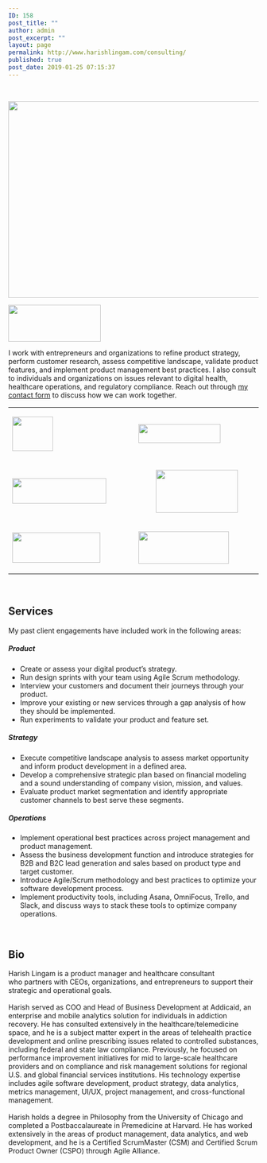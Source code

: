 ```yaml
---
ID: 158
post_title: ""
author: admin
post_excerpt: ""
layout: page
permalink: http://www.harishlingam.com/consulting/
published: true
post_date: 2019-01-25 07:15:37
---
```

<!-- wp:fl-builder/layout -->
<p>&nbsp;</p>
<p><a href="http://www.harishlingam.com/wp-content/uploads/2019/01/consulting-2204253_1920.png"><img class="wp-image-697 alignnone" src="http://www.harishlingam.com/wp-content/uploads/2019/01/consulting-2204253_1920-300x200.png" alt="" width="595" height="396" /></a></p>
<p><a href="http://www.harishlingam.com/wp-content/uploads/2020/01/LingamConsultingLogo-v2.jpg"><img class="wp-image-839 alignright" src="http://www.harishlingam.com/wp-content/uploads/2020/01/LingamConsultingLogo-v2-300x120.jpg" alt="" width="186" height="74" /></a></p>
<p>I work with entrepreneurs and organizations to refine product strategy, perform customer research, assess competitive landscape, validate product features, and implement product management best practices. I also consult to individuals and organizations on issues relevant to digital health, healthcare operations, and regulatory compliance. Reach out through <a href="http://www.harishlingam.com/contact-me/">my contact form</a> to discuss how we can work together.</p>
<table>
<tbody>
<tr>
<td width="312">
<p><a href="http://www.harishlingam.com/wp-content/uploads/2020/01/ata_grayed.jpg"><img class=" wp-image-825 aligncenter" src="http://www.harishlingam.com/wp-content/uploads/2020/01/ata_grayed.jpg" alt="" width="82" height="69" /></a></p>
</td>
<td width="312"><a href="http://www.harishlingam.com/wp-content/uploads/2020/01/navigant_grayed.jpg"><img class=" wp-image-827 aligncenter" src="http://www.harishlingam.com/wp-content/uploads/2020/01/navigant_grayed-300x69.jpg" alt="" width="165" height="38" /></a></td>
</tr>
<tr>
<td width="312"><a href="http://www.harishlingam.com/wp-content/uploads/2020/01/harvard_grayed.jpg"><img class="wp-image-826 aligncenter" src="http://www.harishlingam.com/wp-content/uploads/2020/01/harvard_grayed-300x81.jpg" alt="" width="189" height="51" /></a></td>
<td width="312">
<p style="text-align: center;"><a href="http://www.harishlingam.com/wp-content/uploads/2020/01/promontoryfinancialgroup_grayed.jpg"><img class="wp-image-828 aligncenter" src="http://www.harishlingam.com/wp-content/uploads/2020/01/promontoryfinancialgroup_grayed-300x156.jpg" alt="" width="165" height="86" /></a></p>
</td>
</tr>
<tr>
<td width="312">
<p style="text-align: left;"><a href="http://www.harishlingam.com/wp-content/uploads/2020/01/addicaid_grayed.jpg"><img class=" wp-image-831 aligncenter" src="http://www.harishlingam.com/wp-content/uploads/2020/01/addicaid_grayed-300x103.jpg" alt="" width="177" height="61" /></a></p>
</td>
<td width="312">
<p><a href="http://www.harishlingam.com/wp-content/uploads/2020/01/uchicagomedicine_grayed.jpg"><img class="wp-image-829 aligncenter" src="http://www.harishlingam.com/wp-content/uploads/2020/01/uchicagomedicine_grayed-300x107.jpg" alt="" width="182" height="65" /></a></p>
</td>
</tr>
</tbody>
</table>
<p>&nbsp;</p>
<h2>Services</h2>
<p>My past client engagements have included work in the following areas:</p>
<h5>Product</h5>
<ul>
<li>Create or assess your digital product’s strategy.</li>
<li>Run design sprints with your team using Agile Scrum methodology.</li>
<li>Interview your customers and document their journeys through your product.</li>
<li>Improve your existing or new services through a gap analysis of how they should be implemented.</li>
<li>Run experiments to validate your product and feature set.</li>
</ul>
<h5>Strategy</h5>
<ul>
<li>Execute competitive landscape analysis to assess market opportunity and inform product development in a defined area.</li>
<li>Develop a comprehensive strategic plan based on financial modeling and a sound understanding of company vision, mission, and values.</li>
<li>Evaluate product market segmentation and identify appropriate customer channels to best serve these segments.</li>
</ul>
<h5>Operations</h5>
<ul>
<li>Implement operational best practices across project management and product management.</li>
<li>Assess the business development function and introduce strategies for B2B and B2C lead generation and sales based on product type and target customer.</li>
<li>Introduce Agile/Scrum methodology and best practices to optimize your software development process.</li>
<li>Implement productivity tools, including Asana, OmniFocus, Trello, and Slack, and discuss ways to stack these tools to optimize company operations.</li>
</ul>
<p>&nbsp;</p>
<h2>Bio</h2>
<div>Harish Lingam is a product manager and healthcare consultant who partners with CEOs, organizations, and entrepreneurs to support their strategic and operational goals.</div>
<div> </div>
<div>Harish served as COO and Head of Business Development at Addicaid, an enterprise and mobile analytics solution for individuals in addiction recovery. He has consulted extensively in the healthcare/telemedicine space, and he is a subject matter expert in the areas of telehealth practice development and online prescribing issues related to controlled substances, including federal and state law compliance. Previously, he focused on performance improvement initiatives for mid to large-scale healthcare providers and on compliance and risk management solutions for regional U.S. and global financial services institutions. His technology expertise includes agile software development, product strategy, data analytics, metrics management, UI/UX, project management, and cross-functional management.</div>
<div> </div>
<div>Harish holds a degree in Philosophy from the University of Chicago and completed a Postbaccalaureate in Premedicine at Harvard. He has worked extensively in the areas of product management, data analytics, and web development, and he is a Certified ScrumMaster (CSM) and Certified Scrum Product Owner (CSPO) through Agile Alliance.</div>
<!-- /wp:fl-builder/layout -->
<p>&nbsp;</p>
<p>&nbsp;</p>